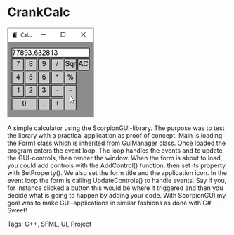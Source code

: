 # CrankCalc
![A simple calculator](CrankCalc-demostration.png)

A simple calculator using the ScorpionGUI-library. The purpose was to test the library with a practical application as proof of concept. Main is loading the Form1 class which is inherited from GuiManager class. Once loaded the program enters the event loop. The loop handles the events and to update the GUI-controls, then render the window. When the form is about to load, you could add controls with the AddControl() function, then set its property with SetProperty(). We also set the form title and the application icon. In the event loop the form is calling UpdateControls() to handle events. Say if you, for instance clicked a button this would be where it triggered and then you decide what is going to happen by adding your code. With ScorpionGUI my goal was to make GUI-applications in similar fashions as done with C#. Sweet!

Tags: C++, SFML, UI, Project

